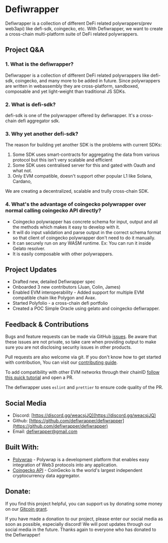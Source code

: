 # Defiwrapper 
Defiwrapper is a collection of different DeFi related polywrappers(prev web3api) like defi-sdk, coingecko, etc. With Defiwrapper, we want to create a cross-chain multi-platform suite of DeFi related polywrappers.

## Project Q&A

### 1. What is the defiwrapper?
Defiwrapper is a collection of different DeFi related polywrappers like defi-sdk, coingecko, and many more to be added in future. Since polywrappers are written in webassembly they are cross-platform, sandboxed, composable and yet light-weight than traditional JS SDKs. 

### 2. What is defi-sdk?
defi-sdk is one of the polywrapper offered by defiwrapper. It's a cross-chain defi aggregator sdk. 

### 3. Why yet another defi-sdk?
The reason for building yet another SDK is the problems with current SDKs:

1) Some SDK uses smart-contracts for aggregating the data from various protocol but this isn’t very scalable and efficient
2) Some SDK uses centralised server for this and gated with Oauth and what not.
3) Only EVM compatible, doesn't support other popular L1 like Solana, Cardano, 

We are creating a decentralized, scalable and trully cross-chain SDK.

### 4. What's the advantage of coingecko polywrapper over normal calling coingecko API directly?
- Coingecko polywrapper has concrete schema for input, output and all the methods which makes it easy to develop with it. 
- It will do input validation and parse output in the correct schema format so that client of coingecko polywrapper don't need to do it manually. 
- It can securely run on any WASM runtime. Ex: You can run it inside Gelato resolver.
- It is easily composable with other polywrappers.

<!-- ### 5. What are the use-cases of defiwrapper?
Here are some usecases of defiwrapper:
1. Polifolio - Cross-chain defi portfolio - link to polyfolio figma prototype
2. DAO treasury dashboard - a supercharged version of [open-orgs](https://openorgs.info/)
3. DeFi bots and apis using gelato - Ex: link to gelato-simple-oracle -->

## Project Updates

- Drafted new, detailed Defiwrapper spec
- Onboarded 3 new contributors (Juan, Colin, James)
- Enabled EVM interoperability - Added support for multiple EVM compatible chain like Polygon and Avax.
- Started Polyfolio - a cross-chain defi portfolio
- Created a POC Simple Oracle using gelato and coingecko defiwrapper.

## Feedback & Contributions
Bugs and feature requests can be made via GitHub [issues](https://github.com/Niraj-Kamdar/defiwrapper/issues/new). Be aware that these issues are not private, so take care when providing output to make sure you are not disclosing security issues in other products.

Pull requests are also welcome via git. If you don't know how to get started with contribution, 
You can visit our [contributing guide](./CONTRIBUTING.md).

To add compatibility with other EVM networks through their chainID [follow this quick tutorial](./packages/defi-sdk/src/query/networks/README.md) and open a PR.

The defiwrapper uses `eslint` and `prettier` to ensure code quality of the PR.

## Social Media

- Discord: [https://discord.gg/weacsjJQ](https://discord.gg/weacsjJQ)
- Github: [https://github.com/defiwrapper/defiwrapper](https://github.com/defiwrapper/defiwrapper)
- Email: [defiwrapper@gmail.com](mailto:defiwrapper@gmail.com)

## Built With:
- [Polywrap](https://polywrap.io/#/) - Polywrap is a development platform that enables easy integration of Web3 protocols into any application.
- [Coingecko API](https://www.coingecko.com/en/api/documentation) - CoinGecko is the world's largest independent cryptocurrency data aggregator.


## Donate:
If you find this project helpful, you can support us by donating some money on our [Gitcoin grant](https://gitcoin.co/grants/3510/defi-sdk-polywrapper).

If you have made a donation to our project, please enter our social media as soon as possible, especially discord! We will post updates through our social media in the future. Thanks again to everyone who has donated to the Defiwrapper!
